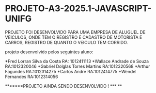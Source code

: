 # PROJETO-A3-2025.1-JAVASCRIPT-UNIFG
PROJETO FOI DESENVOLVIDO PARA UMA EMPRESA DE ALUGUEL DE VEICULOS, 
ONDE TEM O REGISTRO E CADASTRO DE MOTORISTA E CARROS, REGISTRO DE
QUANTO O VEICULO TEM CORRIDO.

projeto desenvolvido pelos seguintes aluno:

*Fred Lorran Silva da Costa
RA: 1012411113
*Wallace Andrade de Souza
RA:1012320046
*Gabriel Dolglas Torres Martins
RA:1012320568
*Arthur Fagundes
RA:1012314275
*Carlos Andre
RA:1012414775
*Wendel Fernandes
RA:1012314056



*******PROJETO AINDA SENDO DESENVOLVIDO ! ***
** 
